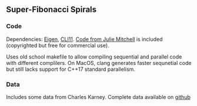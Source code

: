 ## Super-Fibonacci Spirals

### Code

Dependencies: [Eigen](https://eigen.tuxfamily.org/index.php?title=Main_Page), [CLI11](https://github.com/CLIUtils/CLI11). [Code from Julie Mitchell](https://mitchell-web.ornl.gov/SOI/index.php) is included (copyrighted  but free for commercial use).

Uses old school makefile to allow compiling sequential and parallel code with different complilers. On MacOS, clang generates faster sequnetial code but still lacks support for C++17 standard parallelism. 


### Data

Includes some data from Charles Karney. Complete data available on [github](https://github.com/cffk/orientation)
